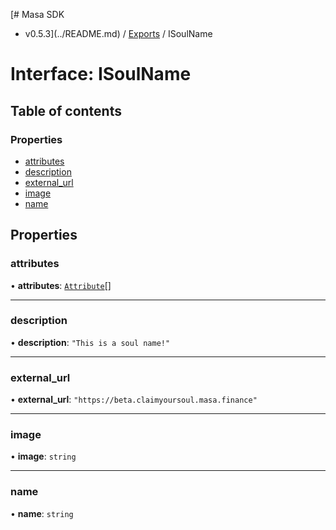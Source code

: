 [# Masa SDK
 - v0.5.3](../README.md) / [Exports](../modules.md) / ISoulName

# Interface: ISoulName

## Table of contents

### Properties

- [attributes](ISoulName.md#attributes)
- [description](ISoulName.md#description)
- [external\_url](ISoulName.md#external_url)
- [image](ISoulName.md#image)
- [name](ISoulName.md#name)

## Properties

### attributes

• **attributes**: [`Attribute`](Attribute.md)[]

___

### description

• **description**: ``"This is a soul name!"``

___

### external\_url

• **external\_url**: ``"https://beta.claimyoursoul.masa.finance"``

___

### image

• **image**: `string`

___

### name

• **name**: `string`
